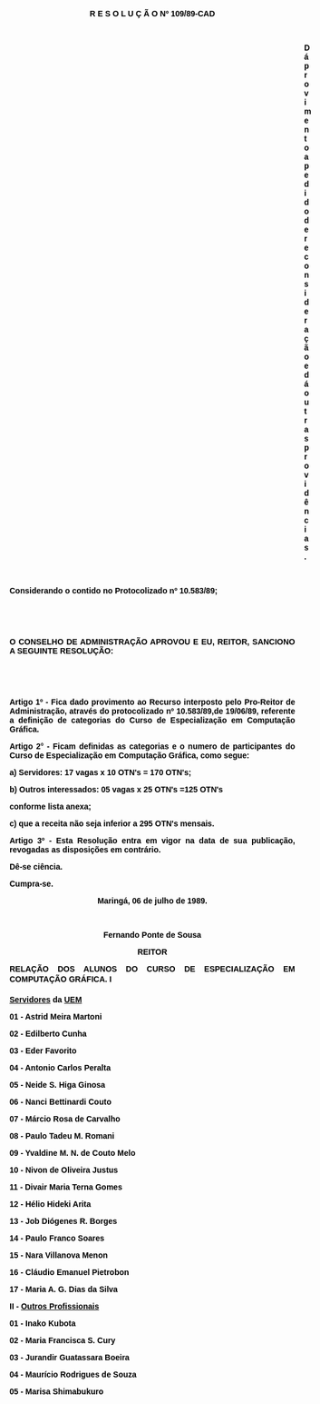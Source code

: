 <BODY TEXT="#000000">

<B><FONT FACE="Arial"><P ALIGN="CENTER">R E S O L U &Ccedil; &Atilde; O Nº 109/89-CAD</P>
<P ALIGN="CENTER"></P>
<P ALIGN="CENTER">&nbsp;</P><DIR>
<DIR>
<DIR>
<DIR>
<DIR>
<DIR>
<DIR>
<DIR>
<DIR>
<DIR>
<DIR>
<DIR>
<DIR>

<P ALIGN="JUSTIFY">D&aacute; provimento a pedido de reconsidera&ccedil;&atilde;o e d&aacute; outras provid&ecirc;ncias.</P>
</B><P ALIGN="JUSTIFY"></P>
<P ALIGN="JUSTIFY">&nbsp;</P></DIR>
</DIR>
</DIR>
</DIR>
</DIR>
</DIR>
</DIR>
</DIR>
</DIR>
</DIR>
</DIR>
</DIR>
</DIR>

<P ALIGN="JUSTIFY">Considerando o contido no Protocolizado nº 10.583/89;</P>
<P ALIGN="JUSTIFY"></P>
<P ALIGN="JUSTIFY">&nbsp;</P>
<P ALIGN="JUSTIFY">&nbsp;</P>
<B><P ALIGN="JUSTIFY">O CONSELHO DE ADMINISTRA&Ccedil;&Atilde;O APROVOU E EU, REITOR, SANCIONO A SEGUINTE RESOLU&Ccedil;&Atilde;O:</P>
</B><P ALIGN="JUSTIFY"></P>
<P ALIGN="JUSTIFY">&nbsp;</P>
<P ALIGN="JUSTIFY">&nbsp;</P>
<P ALIGN="JUSTIFY">Artigo 1º - Fica dado provimento ao Recurso interposto pelo Pro-Reitor de Administra&ccedil;&atilde;o, atrav&eacute;s do protocolizado nº 10.583/89,de 19/06/89, referente a defini&ccedil;&atilde;o de categorias do Curso de Especializa&ccedil;&atilde;o em Computa&ccedil;&atilde;o Gr&aacute;fica.</P>
<P ALIGN="JUSTIFY">Artigo 2° - Ficam definidas as categorias e o numero de participantes do Curso de Especializa&ccedil;&atilde;o em Computa&ccedil;&atilde;o Gr&aacute;fica, como segue: </P>
<P ALIGN="JUSTIFY"></P>
<P ALIGN="JUSTIFY">a) Servidores: 17 vagas x 10 OTN's = 170 OTN's;</P>
<P ALIGN="JUSTIFY">b) Outros interessados: 05 vagas x 25 OTN's =125 OTN's</P>
<P ALIGN="JUSTIFY">conforme lista anexa;</P>
<P ALIGN="JUSTIFY">c) que a receita n&atilde;o seja inferior a 295 OTN's mensais. </P>
<P ALIGN="JUSTIFY">Artigo 3º - Esta Resolu&ccedil;&atilde;o entra em vigor na data de sua publica&ccedil;&atilde;o, revogadas as disposi&ccedil;&otilde;es em contr&aacute;rio.</P>
<P ALIGN="JUSTIFY">D&ecirc;-se ci&ecirc;ncia.</P>
<P ALIGN="JUSTIFY">Cumpra-se.</P>
<P ALIGN="JUSTIFY"></P>
<P ALIGN="CENTER">Maring&aacute;, 06 de julho de 1989.</P>
<P ALIGN="CENTER"></P>
<P ALIGN="CENTER">&nbsp;</P>
<P ALIGN="CENTER">Fernando Ponte de Sousa</P>
<P ALIGN="CENTER">REITOR</P>
<P ALIGN="JUSTIFY"></P>
<P ALIGN="JUSTIFY">RELA&Ccedil;&Atilde;O DOS ALUNOS DO CURSO DE ESPECIALIZA&Ccedil;&Atilde;O EM COMPUTA&Ccedil;&Atilde;O GR&Aacute;FICA. I </P>
<P ALIGN="JUSTIFY"> <U>Servidores</U> da <U>UEM</P>
</U><P ALIGN="JUSTIFY"></P>
<P ALIGN="JUSTIFY">01 - Astrid Meira Martoni</P>
<P ALIGN="JUSTIFY">02 - Edilberto Cunha</P>
<P ALIGN="JUSTIFY"> 03 - Eder Favorito</P>
<P ALIGN="JUSTIFY">04 - Antonio Carlos Peralta </P>
<P ALIGN="JUSTIFY">05 - Neide S. Higa Ginosa </P>
<P ALIGN="JUSTIFY">06 - Nanci Bettinardi Couto </P>
<P ALIGN="JUSTIFY">07 - M&aacute;rcio Rosa de Carvalho </P>
<P ALIGN="JUSTIFY">08 - Paulo Tadeu M. Romani</P>
<P ALIGN="JUSTIFY">09 - Yvaldine M. N. de Couto Melo </P>
<P ALIGN="JUSTIFY">10 - Nivon de Oliveira Justus </P>
<P ALIGN="JUSTIFY">11 - Divair Maria Terna Gomes </P>
<P ALIGN="JUSTIFY">12 - H&eacute;lio Hideki Arita </P>
<P ALIGN="JUSTIFY">13 - Job Di&oacute;genes R. Borges </P>
<P ALIGN="JUSTIFY">14 - Paulo Franco Soares </P>
<P ALIGN="JUSTIFY">15 - Nara Villanova Menon </P>
<P ALIGN="JUSTIFY">16 - Cl&aacute;udio Emanuel Pietrobon </P>
<P ALIGN="JUSTIFY">17 - Maria A. G. Dias da Silva</P>
<P ALIGN="JUSTIFY">II - <U>Outros Profissionais</P>
</U><P ALIGN="JUSTIFY">01 - Inako Kubota</P>
<P ALIGN="JUSTIFY">02 - Maria Francisca S. Cury</P>
<P ALIGN="JUSTIFY">03 - Jurandir Guatassara Boeira </P>
<P ALIGN="JUSTIFY">04 - Maur&iacute;cio Rodrigues de Souza </P>
<P ALIGN="JUSTIFY">05 - Marisa Shimabukuro</P>
<P ALIGN="JUSTIFY"></P></FONT></BODY>
